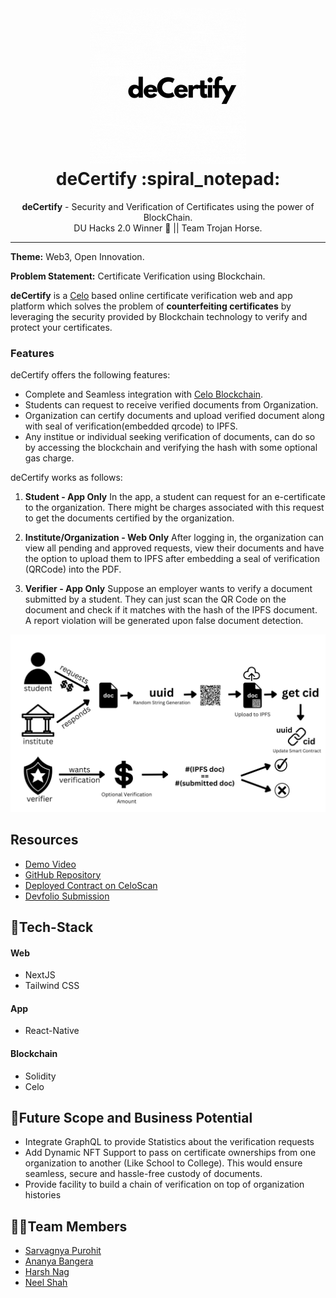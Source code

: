 <h1 align="center">
  <a href="https://github.com/saRvaGnyA/decertify">
    <img src="./web/decertify/packages/react-app/images/logo.gif" alt="deCertify" width="250" height="250">
  </a>
  <br>
  deCertify :spiral_notepad:
</h1>

<div align="center">
   <strong>deCertify</strong> - Security and Verification of Certificates using the power of BlockChain.<br>
  DU Hacks 2.0 Winner 🥇 || Team Trojan Horse.
</div>
<hr>

**Theme:** Web3, Open Innovation.

**Problem Statement:** Certificate Verification using Blockchain.

**deCertify** is a <a href="https://celo.org/">Celo</a> based online certificate verification web and app platform which solves the problem of <b>counterfeiting certificates</b> by leveraging the security provided by Blockchain technology to verify and protect your certificates.

### Features
deCertify offers the following features:
- Complete and Seamless integration with [Celo Blockchain](https://celo.org/).
- Students can request to receive verified documents from Organization.
- Organization can certify documents and upload verified document along with seal of verification(embedded qrcode) to IPFS.
- Any institue or individual seeking verification of documents, can do so by accessing the blockchain and verifying the hash with some optional gas charge.

deCertify works as follows:

1. **Student - App Only**
   In the app, a student can request for an e-certificate to the organization. There might be charges associated with this request to get the documents certified by the organization.

2. **Institute/Organization - Web Only**
   After logging in, the organization can view all pending and approved requests, view their documents and have the option to upload them to IPFS after embedding a seal of verification (QRCode) into the PDF.

3. **Verifier - App Only**
   Suppose an employer wants to verify a document submitted by a student. They can just scan the QR Code on the document and check if it matches with the hash of the IPFS document. A report violation will be generated upon false document detection.

![Flowchart](web/decertify/packages/react-app/images/flowchart-annotated.png)



## Resources
- [Demo Video](https://youtu.be/NPaDbadaqvY)
- [GitHub Repository](https://github.com/saRvaGnyA/decertify)
- [Deployed Contract on CeloScan](https://alfajores.celoscan.io/address/0x1CCadcA3488E487b2a1df53Ac800Ca237150F4a7)
- [Devfolio Submission](https://devfolio.co/projects/decertify-7000)

## 🤖Tech-Stack

#### Web
- NextJS
- Tailwind CSS

#### App
- React-Native

#### Blockchain
- Solidity
- Celo


## 🔮Future Scope and Business Potential
- Integrate GraphQL to provide Statistics about the verification requests
- Add Dynamic NFT Support to pass on certificate ownerships from one organization to another (Like School to College). This would ensure seamless, secure and hassle-free custody of documents.
- Provide facility to build a chain of verification on top of organization histories

## 👨‍💻Team Members
- [Sarvagnya Purohit](https://github.com/saRvaGnyA)
- [Ananya Bangera](https://github.com/ananya-bangera)
- [Harsh Nag](https://github.com/Jigsaw-23122002)
- [Neel Shah](https://github.com/Neel-Shah-29)
